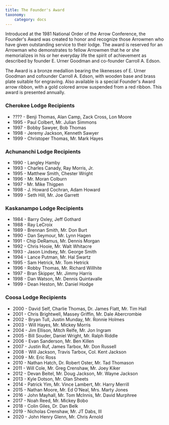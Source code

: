 ```yaml
---
title: The Founder's Award
taxonomy:
    category: docs
---
```


Introduced at the 1981 National Order of the Arrow Conference, the Founder's Award was created to honor and recognize those Arrowmen who have given outstanding service to their lodge. The 
award is reserved for an Arrowman who demonstrates to fellow Arrowmen that he or she memorializes in his or her everyday life the spirit of achievement as described by founder E. Urner Goodman 
and co-founder Carroll A. Edson.

The Award is a bronze medallion bearing the likenesses of E. Urner Goodman and cofounder Carroll A. Edson, with wooden base and brass plate suitable for engraving. Also available is a special 
Founder's Award arrow ribbon, with a gold colored arrow suspended from a red ribbon. This award is presented annually.

### Cherokee Lodge Recipients

* ???? - Benji Thomas, Alan Camp, Zack Cross, Lon Moore
* 1995 - Paul Colbert, Mr. Julian Simmons
* 1997 - Bobby Sawyer, Bob Thomas
* 1998 - Jeremy Jackson, Kenneth Sawyer
* 1999 - Christoper Thomas, Mr. Mark Hayes

### Achunanchi Lodge Recipients

* 1990 - Langley Hamby
* 1993 - Charles Canady, Ray Morris, Jr.
* 1995 - Matthew Smith, Chester Wright
* 1996 - Mr. Moran Colburn
* 1997 - Mr. Mike Thigpen
* 1998 - J. Howard Cochran, Adam Howard
* 1999 - Seth Hill, Mr. Joe Garrett

### Kaskanampo Lodge Recipients

* 1984 - Barry Oxley, Jeff Gothard
* 1988 - Ray LeCroix
* 1989 - Brennan Smith, Mr. Don Burt
* 1990 - Dan Seymour, Mr. Lynn Hagen
* 1991 - Chip DeRamus, Mr. Dennis Morgan
* 1992 - Chris Hooie, Mr. Walt Whitacre
* 1993 - Jason Lindsey, Mr. George Smith
* 1994 - Lance Putman, Mr. Hal Swartz
* 1995 - Sam Hetrick, Mr. Tom Hetrick
* 1996 - Robby Thomas, Mr. Richard Willhite
* 1997 - Bran Skipper, Mr. Jimmy Harris
* 1998 - Dan Watson, Mr. Dennis Quintavalle
* 1999 - Dean Heston, Mr. Daniel Hodge

### Coosa Lodge Recipients

* 2000 - David Self, Charlie Thomas, Dr. James Flatt, Mr. Tim Hall
* 2001 - Chris Brightwell, Massey Griffin, Mr. Dale Abercrombie
* 2002 - Bryan Tull, Justin Munday, Mr. Ronnie Holmes
* 2003 - Will Hayes, Mr. Mickey Morris
* 2004 - Jim Ellison, Mitch Relfe, Mr. Jon Ingram
* 2005 - Bill Souder, Daniel Wright, Mr. Ralph Riddle
* 2006 - Evan Sanderson, Mr. Ben Killen
* 2007 - Justin Ruf, James Tarbox, Mr. Don Russell
* 2008 - Will Jackson, Travis Tarbox, Col. Kent Jackson
* 2009 - Mr. Eric Ross
* 2010 - Nathan Hatch, Dr. Robert Oster, Mr. Tad Thomason
* 2011 - Will Cole, Mr. Greg Crenshaw, Mr. Joey Kiker
* 2012 - Devan Beitel, Mr. Doug Jackson, Mr. Wayne Jackson
* 2013 - Kyle Dotson, Mr. Olan Sheets
* 2014 - Patrick Yim, Mr. Vince Lambert, Mr. Harry Merrill
* 2015 - Nathan Moore, Mr. Ed O'Neal, Mrs. Marty Jones
* 2016 - John Mayhall, Mr. Tom McInnis, Mr. David Murphree
* 2017 - Noah Reed, Mr. Mickey Bobo
* 2018 - Colin Giles, Dr. Dan Belk
* 2019 - Nicholas Crenshaw, Mr. JT Dabs, III
* 2020 - John Henry Glenn, Mr. Chris Arnold
